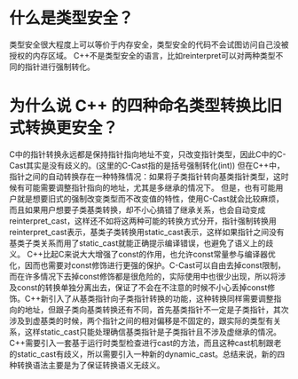 
# 什么是类型安全？
类型安全很大程度上可以等价于内存安全，类型安全的代码不会试图访问自己没被授权的内存区域。
C++不是类型安全的语言，比如reinterpret可以对两种类型不同的指针进行强制转化。

# 为什么说 C++ 的四种命名类型转换比旧式转换更安全？
C中的指针转换永远都是保持指针指向地址不变，只改变指针类型，因此C中的C-Cast其实是没有歧义的。(这里的C-Cast指的是括号强制转化(int))
但在C++中，指针之间的自动转换存在一种特殊情况：如果将子类指针转向基类指针类型，这时候有可能需要调整指针指向的地址，尤其是多继承的情况下。
但是，也有可能用户就是想要旧式的强制改变类型而不改变值的特性，使用C-Cast就会比较麻烦，而且如果用户想要子类基类转换，却不小心搞错了继承关系，也会自动变成reinterpret_cast，这样还不如将这两种可能的转换方式分开，指针强制转换用reinterpret_cast表示，基类子类转换用static_cast表示，这样如果指针之间没有基类子类关系而用了static_cast就能正确提示编译错误，也避免了语义上的歧义。
C++比起C来说大大增强了const的作用，也允许const常量参与编译器优化，因而也需要对const修饰进行更强的保护。C-Cast可以自由去掉const限制，而在许多情况下去掉const修饰都是很危险的，实际使用中也很少出现，所以将涉及const的转换单独分离出去，保证了不会在不注意的时候不小心丢掉const修饰。C++新引入了从基类指针向子类指针转换的功能，这种转换同样需要调整指向的地址，但跟子类向基类转换还有不同，首先基类指针不一定是子类指针，其次涉及到虚基类的时候，两个指针之间的相对偏移是不固定的，跟实际的类型有关系，这样static_cast只能处理确信基类指针是子类指针且不涉及虚继承的情况。
C++需要引入一套基于运行时类型检查进行cast的方法，而且这种cast机制跟老的static_cast有歧义，所以需要引入一种新的dynamic_cast。总结来说，新的四种转换语法主要是为了保证转换语义无歧义。
